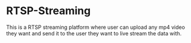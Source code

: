 # RTSP-Streaming
This is a RTSP streaming platform where user can upload any mp4 video they want and send it to the user they want to live stream the data with.
